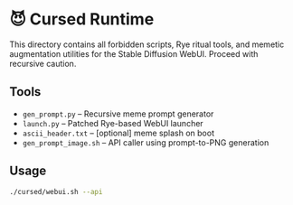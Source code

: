 # 😈 Cursed Runtime

This directory contains all forbidden scripts, Rye ritual tools, and memetic augmentation utilities for the Stable Diffusion WebUI. Proceed with recursive caution.

## Tools
- `gen_prompt.py` – Recursive meme prompt generator
- `launch.py` – Patched Rye-based WebUI launcher
- `ascii_header.txt` – [optional] meme splash on boot
- `gen_prompt_image.sh` – API caller using prompt-to-PNG generation

## Usage
```bash
./cursed/webui.sh --api

